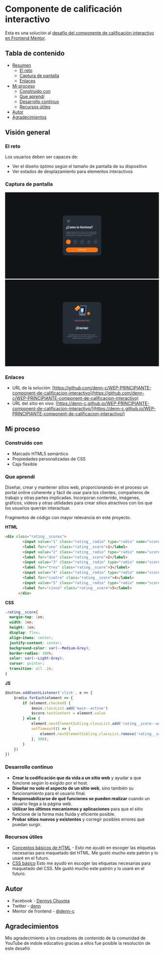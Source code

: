# Componente de calificación interactivo

Esta es una solución al [desafío del componente de calificación interactivo en Frontend Mentor](https://www.frontendmentor.io/challenges/interactive-rating-component-koxpeBUmI).

## Tabla de contenido

- [Resumen](#resumen)
  - [El reto](#el-reto)
  - [Captura de pantalla](#captura-de-pantalla)
  - [Enlaces](#enlaces)
- [Mi proceso](#mi-proceso)
  - [Construido con](#construido-con)
  - [Que aprendí](#que-aprendí)
  - [Desarrollo continuo](#desarrollo-continuo)
  - [Recursos útiles](#recursos-útiles)
- [Autor](#autor)
- [Agradecimientos](#agradecimientos)


## Visión general

### El reto

Los usuarios deben ser capaces de:

- Ver el diseño óptimo según el tamaño de pantalla de su dispositivo
- Ver estados de desplazamiento para elementos interactivos

### Captura de pantalla

![Vista previa del diseño para el desafío de codificación del componente de calificación interactivo](asset/images/vista-previa-1.png)
![Vista previa del diseño para el desafío de codificación del componente de calificación interactivo](asset/images/vista-previa-2.png)



### Enlaces

- URL de la solución: [https://github.com/denn-c/WEP-PRINCIPIANTE-component-de-calificacion-interactivo](https://github.com/denn-c/WEP-PRINCIPIANTE-component-de-calificacion-interactivo)
- URL del sitio en vivo: [https://denn-c.github.io/WEP-PRINCIPIANTE-component-de-calificacion-interactivo/](https://denn-c.github.io/WEP-PRINCIPIANTE-component-de-calificacion-interactivo/)

## Mi proceso

### Construido con

- Marcado HTML5 semántico
- Propiedades personalizadas de CSS
- Caja flexible

### Que aprendí

Diseñar, crear y mantener sitios web, proporcionando en el proceso un portal online coherente y fácil de usar para los clientes, compañeros de trabajo y otras partes implicadas. Incorporan contenido, imágenes, gráficos, vídeos y otras utilidades para crear sitios atractivos con los que los usuarios querrán interactuar.  

Fragmentos de código con mayor relevancia en este proyecto.

**HTML**

```html
<div class="rating__scores">
        <input value="1" class="rating__radio" type="radio" name="score" id="uno">
        <label for="uno" class="rating__score">1</label>
        <input value="2" class="rating__radio" type="radio" name="score" id="dos">
        <label for="dos" class="rating__score">2</label>
        <input value="3" class="rating__radio" type="radio" name="score" id="tres">
        <label for="tres" class="rating__score">3</label>
        <input value="4" class="rating__radio" type="radio" name="score" id="cuatro">
        <label for="cuatro" class="rating__score">4</label>
        <input value="5" class="rating__radio" type="radio" name="score" id="cinco">
        <label for="cinco" class="rating__score">5</label>
      </div>
```
**CSS**
```css
.rating__score{
  margin-top: 1em;
  width: 3em;
  height: 3em;
  display: flex;
  align-items: center;
  justify-content: center;
  background-color: var(--Medium-Grey);
  border-radius: 100%;
  color: var(--Light-Grey);
  cursor: pointer;
  transition: all .2s;
}
```
**JS**
```js
$button.addEventListener('click', e => {
    $radio.forEach(element => {
        if (element.checked) {
            $main.classList.add('main--active')
            $score.textContent = element.value
        } else {
            element.nextElementSibling.classList.add('rating__score--active')
            setTimeout(() => {
                element.nextElementSibling.classList.remove('rating__score--active')
            }, 500);
        }
    })
})
```
### Desarrollo continuo

- **Crear la codificación que da vida a un sitio web** y ayudar a que funcione según lo exigido por el host.  
- **Diseñar no solo el aspecto de un sitio web**, sino también su funcionamiento para el usuario final.  
- **Responsabilizarse de qué funciones se pueden realizar** cuando un usuario llega a la página web.  
- **Utilizar los últimos mecanismos y aplicaciones** para que el sitio funcione de la forma más fluida y eficiente posible.  
- **Probar sitios nuevos y existentes** y corregir posibles errores que puedan surgir.  

### Recursos útiles

- [Conceptos básicos de HTML](https://developer.mozilla.org/es/docs/Learn/Getting_started_with_the_web/HTML_basics) - Esto me ayudó en escoger las etiquetas necesarias para maquetado del HTML. Me gustó mucho este patrón y lo usaré en el futuro.
- [CSS básico](https://developer.mozilla.org/es/docs/Learn/Getting_started_with_the_web/CSS_basics)  Esto me ayudó en escoger las etiquetas necesarias para maquetado del CSS. Me gustó mucho este patrón y lo usaré en el futuro.

## Autor

- Facebook - [Dennys Chuyma](https://www.facebook.com/dennys.chuyma)
- Twitter - [denn](https://twitter.com/dennyschuyma)
- Mentor de frontend - [@denn-c](https://www.frontendmentor.io/profile/denn-c)

## Agradecimientos

Mis agradecimiento a los creadores de contenido de la comunidad de YouTube de indole educativo gracias a ellos fue posible la resolución de este desafió
